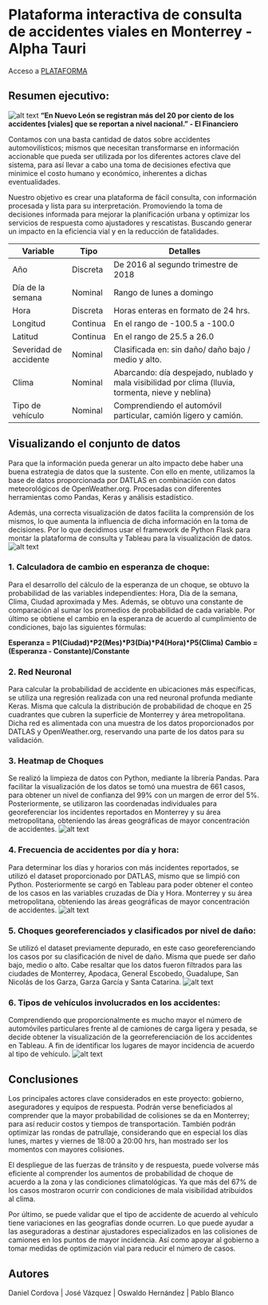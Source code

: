 # Plataforma interactiva  de consulta de accidentes viales en Monterrey - Alpha Tauri

Acceso a [PLATAFORMA](https://hackmty-alpha-tauri.herokuapp.com/)

## Resumen ejecutivo:
![alt text](https://github.com/DanielCordovaV/crash-probability-time-series-analysis/blob/master/images/01.png)
**“En Nuevo León se registran más del 20 por ciento de los accidentes [viales] que se reportan a nivel nacional.” - El Financiero**

Contamos con una basta cantidad de datos sobre accidentes automovilísticos; mismos que necesitan transformarse en información accionable que pueda ser utilizada por los diferentes actores clave del sistema, para así llevar a cabo una toma de decisiones efectiva que minimice el costo humano y económico, inherentes a dichas eventualidades. 

Nuestro objetivo es crear una plataforma de fácil consulta, con información procesada y lista para su interpretación. Promoviendo la toma de decisiones informada para mejorar la planificación urbana y optimizar los servicios de respuesta como ajustadores y rescatistas. Buscando generar un impacto en la eficiencia vial y en la reducción de fatalidades. 

Variable | Tipo | Detalles
------------ | ------------- | -------------
Año | Discreta | De 2016 al segundo trimestre de 2018
Día de la semana | Nominal | Rango de lunes a domingo
Hora | Discreta | Horas enteras en formato de 24 hrs.
Longitud | Continua | En el rango de -100.5 a -100.0
Latitud | Continua | En el rango de 25.5 a 26.0
Severidad de accidente | Nominal | Clasificada en: sin daño/ daño bajo / medio y alto.
Clima | Nominal | Abarcando: día despejado, nublado y mala visibilidad por clima (lluvia, tormenta, nieve y neblina)
Tipo de vehículo | Nominal | Comprendiendo el automóvil particular, camión ligero y camión. 

## Visualizando el conjunto de datos
Para que la información pueda generar un alto impacto debe haber una buena estrategia de datos que la sustente. Con ello en mente, utilizamos la base de datos proporcionada por DATLAS en combinación con datos meteorológicos de OpenWeather.org. Procesadas con diferentes herramientas como Pandas, Keras y análisis estadístico. 

Además, una correcta visualización de datos facilita la comprensión de los mismos, lo que aumenta la influencia de dicha información en la toma de decisiones. Por lo que decidimos usar el framework de Python Flask para montar la plataforma de consulta y Tableau para la visualización de datos.
![alt text](https://github.com/DanielCordovaV/crash-probability-time-series-analysis/blob/master/images/02.png)

### 1. Calculadora de cambio en esperanza de choque:
Para el desarrollo del cálculo de la esperanza de un choque, se obtuvo la probabilidad de las variables independientes: Hora, Día de la semana, Clima, Ciudad aproximada y Mes. Además, se obtuvo una constante de comparación al sumar los promedios de probabilidad de cada variable. Por último se obtiene el cambio en la esperanza de acuerdo al cumplimiento de condiciones, bajo las siguientes fórmulas:

__Esperanza = P1(Ciudad)*P2(Mes)*P3(Día)*P4(Hora)*P5(Clima)
Cambio = (Esperanza - Constante)/Constante__

### 2. Red Neuronal
Para calcular la probabilidad de accidente en ubicaciones más específicas, se utiliza una regresión realizada con una red neuronal profunda mediante Keras. Misma que calcula la distribución de probabilidad de choque en 25 cuadrantes que cubren la superficie de Monterrey y área metropolitana. Dicha red es alimentada con una muestra de los datos proporcionados por DATLAS y OpenWeather.org, reservando una parte de los datos para su validación. 

### 3. Heatmap de Choques
Se realizó la limpieza de datos con Python, mediante la librería Pandas. Para facilitar la visualización de los datos se tomó una muestra de 661 casos, para obtener un nivel de confianza del 99% con un margen de error del 5%. Posteriormente, se utilizaron las coordenadas individuales para georeferenciar los incidentes reportados en Monterrey y su área metropolitana, obteniendo las áreas geográficas de mayor concentración de accidentes. 
![alt text](https://github.com/DanielCordovaV/crash-probability-time-series-analysis/blob/master/images/03.png)


### 4. Frecuencia de accidentes por día y hora:
Para determinar los días y horarios con más incidentes reportados, se utilizó el dataset proporcionado por DATLAS, mismo que se limpió con Python. Posteriormente se cargó en Tableau para poder obtener el conteo de los casos en las variables cruzadas de Día y Hora. 
Monterrey y su área metropolitana, obteniendo las áreas geográficas de mayor concentración de accidentes. 
![alt text](https://github.com/DanielCordovaV/crash-probability-time-series-analysis/blob/master/images/04.png)

### 5. Choques georeferenciados y clasificados por nivel de daño:
Se utilizó el dataset previamente depurado,  en este caso georeferenciando los casos por su clasificación de nivel de daño. Misma que puede ser daño bajo, medio o alto. Cabe resaltar que los datos fueron filtrados para las ciudades de Monterrey, Apodaca, General Escobedo, Guadalupe, San Nicolás de los Garza, Garza García y Santa Catarina. 
![alt text](https://github.com/DanielCordovaV/crash-probability-time-series-analysis/blob/master/images/05.png)


### 6. Tipos de vehículos involucrados en los accidentes:
Comprendiendo que proporcionalmente es mucho mayor el número de automóviles particulares frente al de camiones de carga ligera y pesada, se decide obtener la visualización de la georreferenciación de los accidentes en Tableau. A fin de identificar los lugares de mayor incidencia de acuerdo al tipo de vehículo. 
![alt text](https://github.com/DanielCordovaV/crash-probability-time-series-analysis/blob/master/images/06.png)

## Conclusiones
Los principales actores clave considerados en este proyecto: gobierno, aseguradores y equipos de respuesta. Podrán verse beneficiados al comprender que la mayor probabilidad de colisiones se da en Monterrey; para así reducir costos y tiempos de transportación. También podrán optimizar las rondas de patrullaje, considerando que en especial los días lunes, martes y viernes de 18:00 a 20:00 hrs, han mostrado ser los momentos con mayores colisiones. 

El despliegue de las fuerzas de tránsito y de respuesta, puede volverse más eficiente al  comprender los aumentos de probabilidad de choque de acuerdo a la zona y las condiciones climatológicas. Ya que más del 67% de los casos mostraron ocurrir con condiciones de mala visibilidad atribuidos al clima. 

Por último, se puede validar que el tipo de accidente de acuerdo al vehículo tiene variaciones en las geografías donde ocurren. Lo que puede ayudar a las aseguradoras a destinar ajustadores especializados en las colisiones de camiones en los puntos de mayor incidencia. Así como apoyar al gobierno a tomar medidas de optimización vial para reducir el número de casos. 


## Autores
Daniel Cordova | José Vázquez | Oswaldo Hernández | Pablo Blanco
